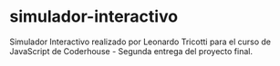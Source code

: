 # simulador-interactivo

Simulador Interactivo realizado por Leonardo Tricotti para el curso de JavaScript de Coderhouse - Segunda entrega del proyecto final.

